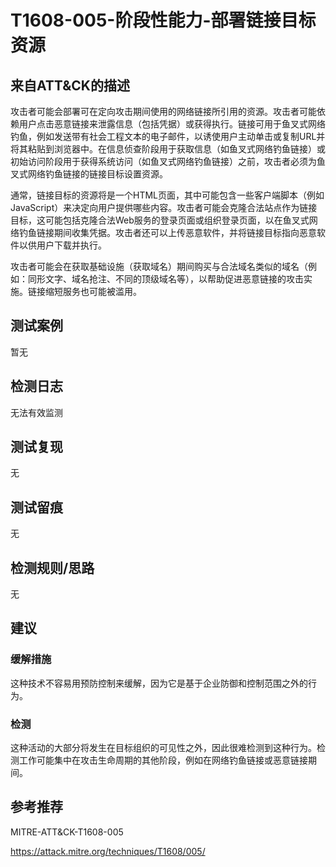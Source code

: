 # T1608-005-阶段性能力-部署链接目标资源

## 来自ATT&CK的描述

攻击者可能会部署可在定向攻击期间使用的网络链接所引用的资源。攻击者可能依赖用户点击恶意链接来泄露信息（包括凭据）或获得执行。链接可用于鱼叉式网络钓鱼，例如发送带有社会工程文本的电子邮件，以诱使用户主动单击或复制URL并将其粘贴到浏览器中。在信息侦查阶段用于获取信息（如鱼叉式网络钓鱼链接）或初始访问阶段用于获得系统访问（如鱼叉式网络钓鱼链接）之前，攻击者必须为鱼叉式网络钓鱼链接的链接目标设置资源。

通常，链接目标的资源将是一个HTML页面，其中可能包含一些客户端脚本（例如JavaScript）来决定向用户提供哪些内容。攻击者可能会克隆合法站点作为链接目标，这可能包括克隆合法Web服务的登录页面或组织登录页面，以在鱼叉式网络钓鱼链接期间收集凭据。攻击者还可以上传恶意软件，并将链接目标指向恶意软件以供用户下载并执行。

攻击者可能会在获取基础设施（获取域名）期间购买与合法域名类似的域名（例如：同形文字、域名抢注、不同的顶级域名等），以帮助促进恶意链接的攻击实施。链接缩短服务也可能被滥用。

## 测试案例

暂无

## 检测日志

无法有效监测

## 测试复现

无

## 测试留痕

无

## 检测规则/思路

无

## 建议

### 缓解措施

这种技术不容易用预防控制来缓解，因为它是基于企业防御和控制范围之外的行为。

### 检测

这种活动的大部分将发生在目标组织的可见性之外，因此很难检测到这种行为。检测工作可能集中在攻击生命周期的其他阶段，例如在网络钓鱼链接或恶意链接期间。

## 参考推荐

MITRE-ATT&CK-T1608-005

<https://attack.mitre.org/techniques/T1608/005/>
